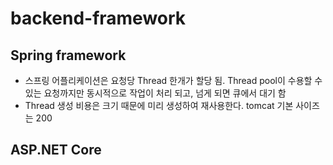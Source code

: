 # backend-framework

## Spring framework
- 스프링 어플리케이션은 요청당 Thread 한개가 할당 됨. Thread pool이 수용할 수 있는 요청까지만 동시적으로 작업이 처리 되고, 넘게 되면 큐에서 대기 함
- Thread 생성 비용은 크기 때문에 미리 생성하여 재사용한다. tomcat 기본 사이즈는 200

## ASP.NET Core
